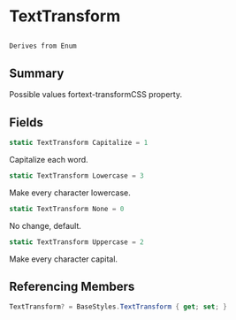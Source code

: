 # TextTransform

## 
```c#
Derives from Enum
```

## Summary

Possible values fortext-transformCSS property.
## Fields

```c#
static TextTransform Capitalize = 1
```
Capitalize each word.
```c#
static TextTransform Lowercase = 3
```
Make every character lowercase.
```c#
static TextTransform None = 0
```
No change, default.
```c#
static TextTransform Uppercase = 2
```
Make every character capital.
## Referencing Members

```c#
TextTransform? = BaseStyles.TextTransform { get; set; } 
```
